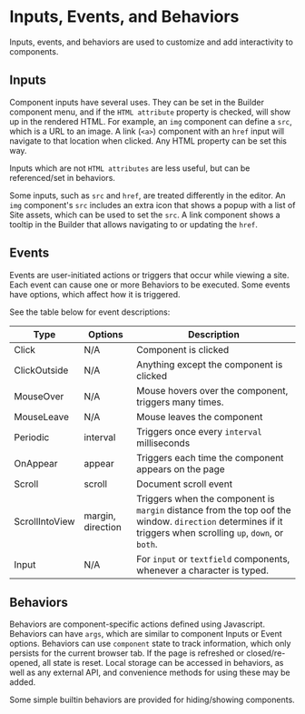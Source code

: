 # Inputs, Events, and Behaviors

Inputs, events, and behaviors are used to customize and add interactivity to components.

## Inputs

Component inputs have several uses. They can be set in the Builder component menu, and if the `HTML attribute` property is checked, will show up in the rendered HTML. For example, an `img` component can define a `src`, which is a URL to an image. A link (`<a>`) component with an `href` input will navigate to that location when clicked. Any HTML property can be set this way.

Inputs which are not `HTML attributes` are less useful, but can be referenced/set in behaviors.

Some inputs, such as `src` and `href`, are treated differently in the editor. An `img` component's `src` includes an extra icon that shows a popup with a list of Site assets, which can be used to set the `src`. A link component shows a tooltip in the Builder that allows navigating to or updating the `href`.

## Events

Events are user-initiated actions or triggers that occur while viewing a site. Each event can cause one or more Behaviors to be executed. Some events have options, which affect how it is triggered.

See the table below for event descriptions:

| Type           | Options           | Description                                                                                                                                                 |
| -------------- | ----------------- | ----------------------------------------------------------------------------------------------------------------------------------------------------------- |
| Click          | N/A               | Component is clicked                                                                                                                                        |
| ClickOutside   | N/A               | Anything except the component is clicked                                                                                                                    |
| MouseOver      | N/A               | Mouse hovers over the component, triggers many times.                                                                                                       |
| MouseLeave     | N/A               | Mouse leaves the component                                                                                                                                  |
| Periodic       | interval          | Triggers once every `interval` milliseconds                                                                                                                 |
| OnAppear       | appear            | Triggers each time the component appears on the page                                                                                                        |
| Scroll         | scroll            | Document scroll event                                                                                                                                       |
| ScrollIntoView | margin, direction | Triggers when the component is `margin` distance from the top oof the window. `direction` determines if it triggers when scrolling `up`, `down`, or `both`. |
| Input          | N/A               | For `input` or `textfield` components, whenever a character is typed.                                                                                       |

## Behaviors

Behaviors are component-specific actions defined using Javascript. Behaviors can have `args`, which are similar to component Inputs or Event options. Behaviors can use `component` state to track information, which only persists for the current browser tab. If the page is refreshed or closed/re-opened, all state is reset. Local storage can be accessed in behaviors, as well as any external API, and convenience methods for using these may be added.

Some simple builtin behaviors are provided for hiding/showing components.
